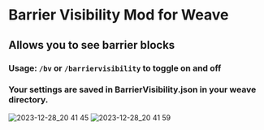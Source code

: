 # Barrier Visibility Mod for Weave

## Allows you to see barrier blocks

### Usage: `/bv` or `/barriervisibility` to toggle on and off
### Your settings are saved in BarrierVisibility.json in your weave directory.

![2023-12-28_20 41 45](https://github.com/ballmc/barriervisibility/assets/140663688/784ba6fa-5261-4e15-a648-22b61b40ff36)
![2023-12-28_20 41 59](https://github.com/ballmc/barriervisibility/assets/140663688/41e9d74d-6f16-4dca-9750-3dd73244e00a)
